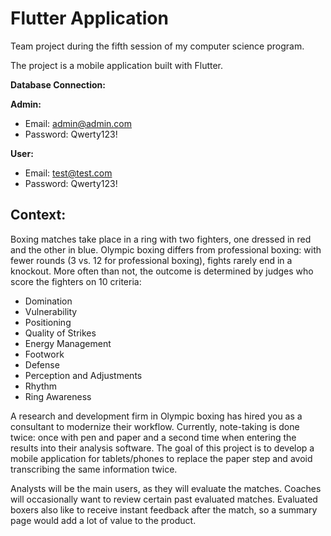 # Flutter Application

Team project during the fifth session of my computer science program.

The project is a mobile application built with Flutter.

**Database Connection:**

**Admin:**
- Email: admin@admin.com
- Password: Qwerty123!

**User:**
- Email: test@test.com
- Password: Qwerty123!

## Context:

Boxing matches take place in a ring with two fighters, one dressed in red and the other in blue. Olympic boxing differs from professional boxing: with fewer rounds (3 vs. 12 for professional boxing), fights rarely end in a knockout. More often than not, the outcome is determined by judges who score the fighters on 10 criteria:
- Domination
- Vulnerability
- Positioning
- Quality of Strikes
- Energy Management
- Footwork
- Defense
- Perception and Adjustments
- Rhythm
- Ring Awareness

A research and development firm in Olympic boxing has hired you as a consultant to modernize their workflow. Currently, note-taking is done twice: once with pen and paper and a second time when entering the results into their analysis software. The goal of this project is to develop a mobile application for tablets/phones to replace the paper step and avoid transcribing the same information twice.

Analysts will be the main users, as they will evaluate the matches. Coaches will occasionally want to review certain past evaluated matches. Evaluated boxers also like to receive instant feedback after the match, so a summary page would add a lot of value to the product.
